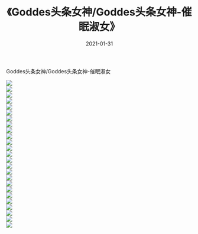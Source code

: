 ﻿---
layout: post
title:  《Goddes头条女神/Goddes头条女神-催眠淑女》
date:   2021-01-31
img: http://pic.660000.xyz/1:/网络美图/2021/Goddes头条女神/Goddes头条女神-催眠淑女/000.jpg
categories: [美女, 清纯, 唯美]
---

Goddes头条女神/Goddes头条女神-催眠淑女

 ![](http://pic.660000.xyz/1:/网络美图/2021/Goddes头条女神/Goddes头条女神-催眠淑女/001.jpg) <br>![](http://pic.660000.xyz/1:/网络美图/2021/Goddes头条女神/Goddes头条女神-催眠淑女/002.jpg) <br>![](http://pic.660000.xyz/1:/网络美图/2021/Goddes头条女神/Goddes头条女神-催眠淑女/003.jpg) <br>![](http://pic.660000.xyz/1:/网络美图/2021/Goddes头条女神/Goddes头条女神-催眠淑女/004.jpg) <br>![](http://pic.660000.xyz/1:/网络美图/2021/Goddes头条女神/Goddes头条女神-催眠淑女/005.jpg) <br>![](http://pic.660000.xyz/1:/网络美图/2021/Goddes头条女神/Goddes头条女神-催眠淑女/006.jpg) <br>![](http://pic.660000.xyz/1:/网络美图/2021/Goddes头条女神/Goddes头条女神-催眠淑女/007.jpg) <br>![](http://pic.660000.xyz/1:/网络美图/2021/Goddes头条女神/Goddes头条女神-催眠淑女/008.jpg) <br>![](http://pic.660000.xyz/1:/网络美图/2021/Goddes头条女神/Goddes头条女神-催眠淑女/009.jpg) <br>![](http://pic.660000.xyz/1:/网络美图/2021/Goddes头条女神/Goddes头条女神-催眠淑女/010.jpg) <br>![](http://pic.660000.xyz/1:/网络美图/2021/Goddes头条女神/Goddes头条女神-催眠淑女/011.jpg) <br>![](http://pic.660000.xyz/1:/网络美图/2021/Goddes头条女神/Goddes头条女神-催眠淑女/012.jpg) <br>![](http://pic.660000.xyz/1:/网络美图/2021/Goddes头条女神/Goddes头条女神-催眠淑女/013.jpg) <br>![](http://pic.660000.xyz/1:/网络美图/2021/Goddes头条女神/Goddes头条女神-催眠淑女/014.jpg) <br>![](http://pic.660000.xyz/1:/网络美图/2021/Goddes头条女神/Goddes头条女神-催眠淑女/015.jpg) <br>![](http://pic.660000.xyz/1:/网络美图/2021/Goddes头条女神/Goddes头条女神-催眠淑女/016.jpg) <br>![](http://pic.660000.xyz/1:/网络美图/2021/Goddes头条女神/Goddes头条女神-催眠淑女/017.jpg) <br>![](http://pic.660000.xyz/1:/网络美图/2021/Goddes头条女神/Goddes头条女神-催眠淑女/018.jpg) <br>![](http://pic.660000.xyz/1:/网络美图/2021/Goddes头条女神/Goddes头条女神-催眠淑女/019.jpg) <br>![](http://pic.660000.xyz/1:/网络美图/2021/Goddes头条女神/Goddes头条女神-催眠淑女/020.jpg) <br>![](http://pic.660000.xyz/1:/网络美图/2021/Goddes头条女神/Goddes头条女神-催眠淑女/021.jpg) <br>![](http://pic.660000.xyz/1:/网络美图/2021/Goddes头条女神/Goddes头条女神-催眠淑女/022.jpg) <br>![](http://pic.660000.xyz/1:/网络美图/2021/Goddes头条女神/Goddes头条女神-催眠淑女/023.jpg) <br>![](http://pic.660000.xyz/1:/网络美图/2021/Goddes头条女神/Goddes头条女神-催眠淑女/024.jpg) <br>![](http://pic.660000.xyz/1:/网络美图/2021/Goddes头条女神/Goddes头条女神-催眠淑女/025.jpg) <br>
